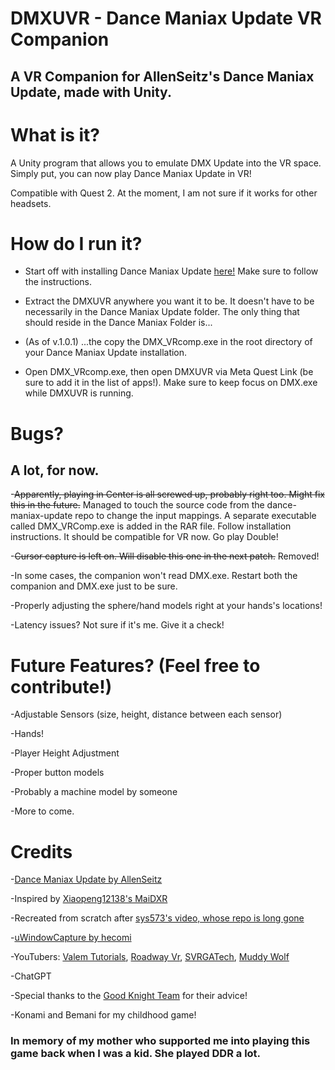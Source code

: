 # DMXUVR - Dance Maniax Update VR Companion
## A VR Companion for AllenSeitz's Dance Maniax Update, made with Unity.

# What is it?
A Unity program that allows you to emulate DMX Update into the VR space. Simply put, you can now play Dance Maniax Update in VR!

Compatible with Quest 2. At the moment, I am not sure if it works for other headsets.

# How do I run it?
- Start off with installing Dance Maniax Update [here!](https://github.com/AllenSeitz/dance-maniax-update) Make sure to follow the instructions.

- Extract the DMXUVR anywhere you want it to be. It doesn't have to be necessarily in the Dance Maniax Update folder. The only thing that should reside in the Dance Maniax Folder is...

- (As of v.1.0.1) ...the copy the DMX_VRcomp.exe in the root directory of your Dance Maniax Update installation.

- Open DMX_VRcomp.exe, then open DMXUVR via Meta Quest Link (be sure to add it in the list of apps!). Make sure to keep focus on DMX.exe while DMXUVR is running.

# Bugs?

## A lot, for now.

-~~Apparently, playing in Center is all screwed up, probably right too. Might fix this in the future.~~ Managed to touch the source code from the dance-maniax-update repo to change the input mappings. A separate executable called DMX_VRComp.exe is added in the RAR file. Follow installation instructions. It should be compatible for VR now. Go play Double!

-~~Cursor capture is left on. Will disable this one in the next patch.~~ Removed!

-In some cases, the companion won't read DMX.exe. Restart both the companion and DMX.exe just to be sure.

-Properly adjusting the sphere/hand models right at your hands's locations!

-Latency issues? Not sure if it's me. Give it a check!

# Future Features? (Feel free to contribute!)

-Adjustable Sensors (size, height, distance between each sensor)

-Hands!

-Player Height Adjustment

-Proper button models

-Probably a machine model by someone

-More to come.

# Credits

-[Dance Maniax Update by AllenSeitz](https://github.com/AllenSeitz/dance-maniax-update)

-Inspired by [Xiaopeng12138's MaiDXR](https://github.com/xiaopeng12138/MaiDXR)

-Recreated from scratch after [sys573's video, whose repo is long gone](https://www.youtube.com/watch?v=-tT7i3TTLMw)

-[uWindowCapture by hecomi](https://github.com/hecomi/uWindowCapture?tab=readme-ov-file)

-YouTubers: [Valem Tutorials](https://www.youtube.com/@ValemTutorials), [Roadway Vr](https://www.youtube.com/@RoadwayVR), [SVRGATech](https://www.youtube.com/@SVRGATech), [Muddy Wolf](https://www.youtube.com/@MuddyWolf)

-ChatGPT

-Special thanks to the [Good Knight Team](https://store.steampowered.com/app/1281400/Good_Knight/) for their advice!

-Konami and Bemani for my childhood game!

### In memory of my mother who supported me into playing this game back when I was a kid. She played DDR a lot.


